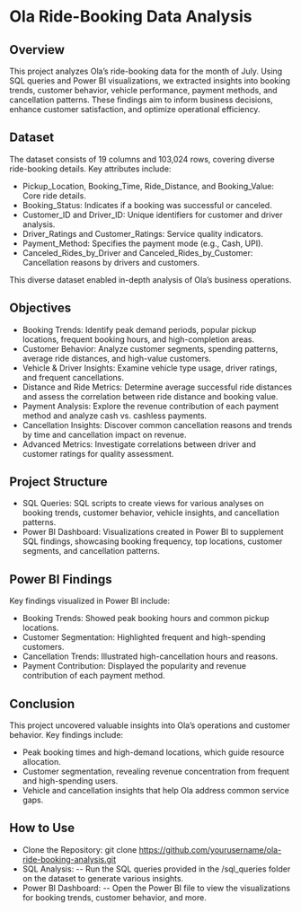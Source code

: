# Ola Ride-Booking Data Analysis
## Overview
This project analyzes Ola’s ride-booking data for the month of July. Using SQL queries and Power BI visualizations, we extracted insights into booking trends, customer behavior, vehicle performance, payment methods, and cancellation patterns. These findings aim to inform business decisions, enhance customer satisfaction, and optimize operational efficiency.

## Dataset
The dataset consists of 19 columns and 103,024 rows, covering diverse ride-booking details. Key attributes include:

- Pickup_Location, Booking_Time, Ride_Distance, and Booking_Value: Core ride details.
- Booking_Status: Indicates if a booking was successful or canceled.
- Customer_ID and Driver_ID: Unique identifiers for customer and driver analysis.
- Driver_Ratings and Customer_Ratings: Service quality indicators.
- Payment_Method: Specifies the payment mode (e.g., Cash, UPI).
- Canceled_Rides_by_Driver and Canceled_Rides_by_Customer: Cancellation reasons by drivers and customers.

This diverse dataset enabled in-depth analysis of Ola’s business operations.

## Objectives
- Booking Trends: Identify peak demand periods, popular pickup locations, frequent booking hours, and high-completion areas.
- Customer Behavior: Analyze customer segments, spending patterns, average ride distances, and high-value customers.
- Vehicle & Driver Insights: Examine vehicle type usage, driver ratings, and frequent cancellations.
- Distance and Ride Metrics: Determine average successful ride distances and assess the correlation between ride distance and booking value.
- Payment Analysis: Explore the revenue contribution of each payment method and analyze cash vs. cashless payments.
- Cancellation Insights: Discover common cancellation reasons and trends by time and cancellation impact on revenue.
- Advanced Metrics: Investigate correlations between driver and customer ratings for quality assessment.

## Project Structure
- SQL Queries: SQL scripts to create views for various analyses on booking trends, customer behavior, vehicle insights, and cancellation patterns.
- Power BI Dashboard: Visualizations created in Power BI to supplement SQL findings, showcasing booking frequency, top locations, customer segments, and cancellation patterns.

## Power BI Findings
Key findings visualized in Power BI include:

- Booking Trends: Showed peak booking hours and common pickup locations.
- Customer Segmentation: Highlighted frequent and high-spending customers.
- Cancellation Trends: Illustrated high-cancellation hours and reasons.
- Payment Contribution: Displayed the popularity and revenue contribution of each payment method.

## Conclusion
This project uncovered valuable insights into Ola’s operations and customer behavior. Key findings include:

- Peak booking times and high-demand locations, which guide resource allocation.
- Customer segmentation, revealing revenue concentration from frequent and high-spending users.
- Vehicle and cancellation insights that help Ola address common service gaps.

## How to Use
- Clone the Repository:
git clone https://github.com/yourusername/ola-ride-booking-analysis.git
- SQL Analysis:
-- Run the SQL queries provided in the /sql_queries folder on the dataset to generate various insights.
- Power BI Dashboard:
-- Open the Power BI file to view the visualizations for booking trends, customer behavior, and more.
